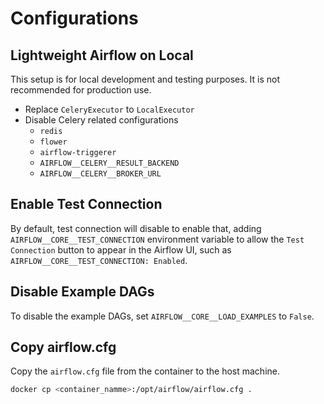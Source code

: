 # Configurations

## Lightweight Airflow on Local

This setup is for local development and testing purposes. It is not recommended for production use.

- Replace `CeleryExecutor` to `LocalExecutor`
- Disable Celery related configurations
  - `redis`
  - `flower`
  - `airflow-triggerer`
  - `AIRFLOW__CELERY__RESULT_BACKEND`
  - `AIRFLOW__CELERY__BROKER_URL`

## Enable Test Connection

By default, test connection will disable to enable that, adding `AIRFLOW__CORE__TEST_CONNECTION` environment variable to allow the `Test Connection` button to appear in the Airflow UI, such as `AIRFLOW__CORE__TEST_CONNECTION: Enabled`.

## Disable Example DAGs

To disable the example DAGs, set `AIRFLOW__CORE__LOAD_EXAMPLES` to `False`.

## Copy airflow.cfg

Copy the `airflow.cfg` file from the container to the host machine.

```bash
docker cp <container_namme>:/opt/airflow/airflow.cfg .
```
